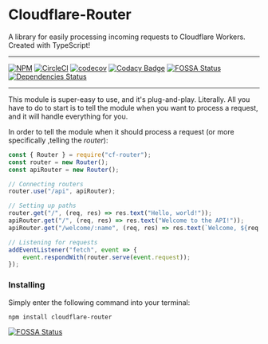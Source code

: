 Cloudflare-Router
===============
A library for easily processing incoming requests to Cloudflare Workers. Created with TypeScript!

----
[![NPM](https://img.shields.io/npm/v/cloudflare-router.svg?maxAge=3600&style=flat-square)](https://npmjs.com/package/cloudflare-router)
[![CircleCI](https://circleci.com/gh/Visualizememe/cloudflare-router.svg?style=svg)](https://circleci.com/gh/Visualizememe/cloudflare-router)
[![codecov](https://codecov.io/gh/Visualizememe/cloudflare-router/branch/main/graph/badge.svg)](https://codecov.io/gh/Visualizememe/cloudflare-router)
[![Codacy Badge](https://api.codacy.com/project/badge/Grade/97059473b41c44238c5698963065f47a)](https://www.codacy.com/manual/Visualizememe1/node-cf-router?utm_source=github.com&amp;utm_medium=referral&amp;utm_content=Visualizememe/node-cf-router&amp;utm_campaign=Badge_Grade)
[![FOSSA Status](https://app.fossa.com/api/projects/git%2Bgithub.com%2FVisualizememe%2Fnode-cf-router.svg?type=shield)](https://app.fossa.com/projects/git%2Bgithub.com%2FVisualizememe%2Fnode-cf-router?ref=badge_shield)
[![Dependencies Status](https://status.david-dm.org/gh/Visualizememe/cloudflare-router.svg)](https://david-dm.org/Visualizememe/cloudflare-router)

----


This module is super-easy to use, and it's plug-and-play. Literally. All you have to do to start
is to tell the module when you want to process a request, and it will handle everything for you.

In order to tell the module when it should process a request (or more specifically ,telling the *router*):
```JavaScript
const { Router } = require("cf-router");
const router = new Router();
const apiRouter = new Router();

// Connecting routers
router.use("/api", apiRouter);

// Setting up paths
router.get("/", (req, res) => res.text("Hello, world!"));
apiRouter.get("/", (req, res) => res.text("Welcome to the API!"));
apiRouter.get("/welcome/:name", (req, res) => res.text(`Welcome, ${req.params.name}`));

// Listening for requests
addEventListener("fetch", event => {
    event.respondWith(router.serve(event.request));
});

```

### Installing

Simply enter the following command into your terminal:
```
npm install cloudflare-router
```

[![FOSSA Status](https://app.fossa.com/api/projects/git%2Bgithub.com%2FVisualizememe%2Fnode-cf-router.svg?type=large)](https://app.fossa.com/projects/git%2Bgithub.com%2FVisualizememe%2Fnode-cf-router?ref=badge_large)
